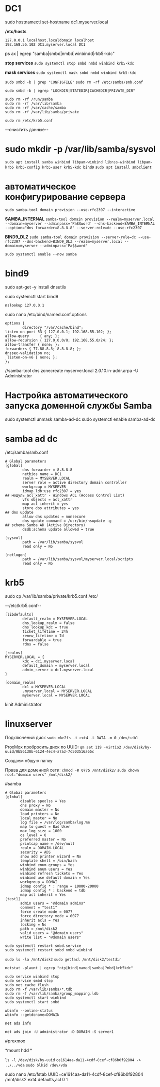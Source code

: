 # DC1
sudo hostnamectl set-hostname dc1.myserver.local

**/etc/hosts**
```
127.0.0.1 localhost.localdomain localhost
192.168.55.102 DC1.myserver.local DC1
```

ps ax | egrep "samba|smbd|nmbd|winbindd|rkb5-kdc"

**stop services**
`sudo systemctl stop smbd nmbd winbind krb5-kdc`

**mask services**
`sudo systemctl mask smbd nmbd winbind krb5-kdc`


`sudo smbd -b | grep "CONFIGFILE"`
`sudo rm -rf /etc/samba/smb.conf`

`sudo smbd -b | egrep "LOCKDIR|STATEDIR|CACHEDIR|PRIVATE_DIR"`

```
sudo rm -rf /run/samba
sudo rm -rf /var/lib/samba
sudo rm -rf /var/cache/samba
sudo rm -rf /var/lib/samba/private
```
`sudo rm /etc/krb5.conf`

--очистить данные--
# sudo mkdir -p /var/lib/samba/sysvol

`sudo apt install samba winbind libpam-winbind libnss-winbind libpam-krb5 krb5-config krb5-user krb5-kdc bind9`
`sudo apt install smbclient`

 # автоматическое конфигурирование сервера
 
`sudo samba-tool domain provision --use-rfc2307 --interactive`

**SAMBA_INTERNAL**
`samba-tool domain provision --realm=myserver.local --domain=myserver --adminpass='Pa$$word' --dns-backend=SAMBA_INTERNAL --option="dns forwarder=8.8.8.8" --server-role=dc --use-rfc2307`

**BIND9_DLZ**
`sudo samba-tool domain provision --server-role=dc --use-rfc2307 --dns-backend=BIND9_DLZ --realm=myserver.local --domain=myserver --adminpass='Pa$$word'`


`sudo systemctl enable --now samba`

# bind9
sudo apt-get -y install dnsutils

sudo systemctl start bind9

```
nslookup 127.0.0.1
```
sudo nano  /etc/bind/named.conf.options  

```
options {
        directory "/var/cache/bind";
listen-on port 53 { 127.0.0.1; 192.168.55.102; };
allow-query     { any; };
allow-recursion { 127.0.0.0/8; 192.168.55.0/24; };
allow-transfer { none; };
forwarders { 77.88.8.8; 8.8.8.8; };
dnssec-validation no;
 listen-on-v6 { none; };
};

```

//samba-tool dns zonecreate myserver.local 2.0.10.in-addr.arpa -U Administrator

# Настройка автоматического запуска доменной службы Samba
sudo systemctl unmask samba-ad-dc
sudo systemctl enable samba-ad-dc



# samba ad dc
/etc/samba/smb.conf

```
# Global parameters
[global]
        dns forwarder = 8.8.8.8
        netbios name = DC1
        realm = MYSERVER.LOCAL
        server role = active directory domain controller
        workgroup = MYSERVER
        idmap_ldb:use rfc2307 = yes
## модуль acl_xattr - Windows ACL (Access Control List)
        vfs objects = acl_xattr
        map acl inherit = yes
        store dos attributes = yes
## dns update
        allow dns updates = nonsecure
        dns update command = /usr/bin/nsupdate -g
## schema Samba AD (Active Directory)
        dsdb:schema update allowed = true

[sysvol]
        path = /var/lib/samba/sysvol
        read only = No

[netlogon]
        path = /var/lib/samba/sysvol/myserver.local/scripts
        read only = No
```
# krb5
sudo cp /var/lib/samba/private/krb5.conf /etc/

--/etc/krb5.conf--

```
[libdefaults]
        default_realm = MYSERVER.LOCAL
        dns_lookup_realm = false
        dns_lookup_kdc = true
        ticket_lifetime = 24h
        renew_lifetime = 7d
        forwardable = true
        rdns = false

[realms]
MYSERVER.LOCAL = {
        kdc = dc1.myserver.local
        default_domain = myserver.local
        admin_server = dc1.myserver.local
}

[domain_realm]
        dc1 = MYSERVER.LOCAL
        .myserver.local = MYSERVER.LOCAL
        myserver.local = MYSERVER.LOCAL

```
kinit Administrator







# linuxserver

Подключеный диск
`sudo mke2fs -t ext4 -L DATA -m 0 /dev/sdb1`

ProxMox
пробросить диск по UUID:
`qm set 119 -virtio2 /dev/disk/by-uuid/0b56138b-6124-4ec4-a7a3-7c503516a65c`

Создаем общую папку

Права для доменной сети:
`chmod -R 0775 /mnt/disk2/`
`sudo chown root:"domain users" /mnt/disk2/`


#samba

 ```
# Global parameters
[global]
        disable spoolss = Yes
        dns proxy = No
        domain master = No
        load printers = No
        local master = No
        log file = /var/log/samba/log.%m
        map to guest = Bad User
        max log size = 1000
        os level = 0
        preferred master = No
        printcap name = /dev/null
        realm = DOMAIN.LOCAL
        security = ADS
        show add printer wizard = No
        template shell = /bin/bash
        winbind enum groups = Yes
        winbind enum users = Yes
        winbind refresh tickets = Yes
        winbind use default domain = Yes
        workgroup = DOMAI
        idmap config * : range = 10000-20000
        idmap config * : backend = tdb
        map acl inherit = Yes
[test1]
        admin users = "@domain admins"
        comment = "test1"
        force create mode = 0077
        force directory mode = 0077
        inherit acls = Yes
        locking = No
        path = /mnt/disk2
        valid users = "@domain users"
        write list = "@domain users"        
```


```
sudo systemctl restart smbd.service
sudo systemctl restart smbd nmbd winbind
```

`sudo ls -la /mnt/disk2`
`sudo getfacl /mnt/disk2/testdir`


`netstat -plaunt | egrep "ntp|bind|named|samba|?mbd|krb5kdc"`


```
sudo service winbind stop
sudo service smbd stop
sudo net cache flush
sudo rm -f /var/lib/samba/*.tdb
sudo rm -f /var/lib/samba/group_mapping.ldb
sudo systemctl start winbind
sudo systemctl start smbd
```


```
wbinfo --online-status
wbinfo --getdcname=DOMAIN

```

```
net ads info

net ads join -U administrator -D DOMAIN -S server1

```

#proxmox

*mount hdd *

`ls -l /dev/disk/by-uuid`
`ce1614aa-da11-4cdf-8cef-cf86b0f92804 -> ../../vda`
`sudo blkid /dev/vda`

sudo nano /etc/fstab
UUID=ce1614aa-da11-4cdf-8cef-cf86b0f92804       /mnt/disk2      ext4    defaults,acl 0 1











